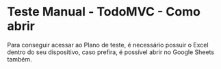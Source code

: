 # Teste Manual - TodoMVC - Como abrir
Para conseguir acessar ao Plano de teste, é necessário possuir o Excel dentro do seu dispositivo, caso prefira, é possível abrir no Google Sheets também.

